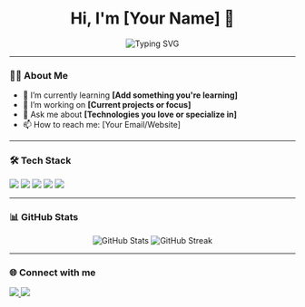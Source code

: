 <h1 align="center">Hi, I'm [Your Name] 👋</h1>

<p align="center">
  <img src="https://readme-typing-svg.herokuapp.com?font=Fira+Code&size=22&duration=4000&color=F75C7E&center=true&vCenter=true&width=500&lines=Welcome+to+my+GitHub+Profile!;I'm+a+Passionate+Developer;I+❤️+to+build+cool+projects" alt="Typing SVG">
</p>

---

### 👨‍💻 **About Me**
- 🌱 I’m currently learning **[Add something you're learning]**
- 🚀 I’m working on **[Current projects or focus]**
- 💬 Ask me about **[Technologies you love or specialize in]**
- 📫 How to reach me: [Your Email/Website]

---

### 🛠️ **Tech Stack**
<p align="left">
  <img src="https://img.shields.io/badge/Inteligencia%20Artificial-2C2C2C?style=for-the-badge&logo=openai&logoColor=white">
  <img src="https://img.shields.io/badge/Python-3776AB?style=for-the-badge&logo=python&logoColor=white">
  <img src="https://img.shields.io/badge/Django-092E20?style=for-the-badge&logo=django&logoColor=white">
  <img src="https://img.shields.io/badge/HTML5-E34F26?style=for-the-badge&logo=html5&logoColor=white">
  <img src="https://img.shields.io/badge/CSS3-1572B6?style=for-the-badge&logo=css3&logoColor=white">

</p>

---

### 📊 **GitHub Stats**
<p align="center">
  <img src="https://github-readme-stats.vercel.app/api?username=fhvaldes&show_icons=true&hide_border=true&count_private=true&theme=radical" alt="GitHub Stats">
  
  <img src="https://github-readme-streak-stats.herokuapp.com?user=fhvaldes&theme=radical&hide_border=true" alt="GitHub Streak">
</p>

---

### 🌐 **Connect with me**
<p align="left">
  <a href="https://your-portfolio-link.com" target="_blank">
    <img src="https://img.shields.io/badge/Portfolio-FF5722?style=for-the-badge&logo=firefox&logoColor=white">
  </a>
  <a href="[https://www.linkedin.com/in/fredy-hern%C3%A1ndez-vald%C3%A9s-b26516202/]" target="_blank">
    <img src="https://img.shields.io/badge/LinkedIn-0077B5?style=for-the-badge&logo=linkedin&logoColor=white">
  </a>

</p>
